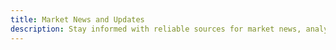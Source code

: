 ```yaml
---
title: Market News and Updates
description: Stay informed with reliable sources for market news, analysis, and real-time updates that impact your investment decisions.
---
```


